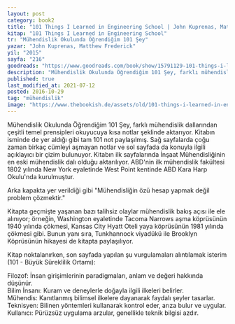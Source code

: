 ```yaml
---
layout: post  
category: book2  
title: "101 Things I Learned in Engineering School | John Kuprenas, Matthew Frederick (Kitap)"  
kitap: "101 Things I Learned in Engineering School"  
tr: "Mühendislik Okulunda Öğrendiğim 101 Şey"  
yazar: "John Kuprenas, Matthew Frederick"  
yil: "2015"  
sayfa: "216"  
goodreads: "https://www.goodreads.com/book/show/15791129-101-things-i-learned-in-engineering-school"
description: "Mühendislik Okulunda Öğrendiğim 101 Şey, farklı mühendislik dallarından çeşitli temel prensipleri okuyucuya kısa notlar şeklinde aktarıyor."
published: true
last_modified_at: 2021-07-12
posted: 2016-10-29
tag: "mühendislik"
image: "https://www.thebookish.de/assets/old/101-things-i-learned-in-engineering-school.jpg"
---
```


Mühendislik Okulunda Öğrendiğim 101 Şey, farklı mühendislik dallarından çeşitli temel prensipleri okuyucuya kısa notlar şeklinde aktarıyor. Kitabın isminde de yer aldığı gibi tam 101 not paylaşılmış. Sağ sayfalarda çoğu zaman birkaç cümleyi aşmayan notlar ve sol sayfada da konuyla ilgili açıklayıcı bir çizim bulunuyor. Kitabın ilk sayfalarında İnşaat Mühendisliğinin en eski mühendislik dalı olduğu aktarılıyor. ABD'nin ilk mühendislik fakültesi 1802 yılında New York eyaletinde West Point kentinde ABD Kara Harp Okulu'nda kurulmuştur.  
  
Arka kapakta yer verildiği gibi "Mühendisliğin özü hesap yapmak değil problem çözmektir."  
  
Kitapta geçmişte yaşanan bazı talihsiz olaylar mühendislik bakış açısı ile ele alınıyor; örneğin, Washington eyaletinde Tacoma Narrows aşma köprüsünün 1940 yılında çökmesi, Kansas City Hyatt Oteli yaya köprüsünün 1981 yılında çökmesi gibi. Bunun yanı sıra, Tunkhannock viyadükü ile Brooklyn Köprüsünün hikayesi de kitapta paylaşılıyor.  
  
Kitap noktalanırken, son sayfada yapılan şu vurgulamaları alıntılamak isterim (101 - Büyük Süreklilik Ortamı):  
  
Filozof: İnsan girişimlerinin paradigmaları, anlam ve değeri hakkında düşünür.  
Bilim İnsanı: Kuram ve deneylerle doğayla ilgili ilkeleri belirler.  
Mühendis: Kanıtlanmış bilimsel ilkelere dayanarak faydalı şeyler tasarlar.  
Teknisyen: Bilinen yöntemleri kullanarak kontrol eder, arıza bulur ve uygular.  
Kullanıcı: Pürüzsüz uygulama arzular, genellikle teknik bilgisi azdır.  
  

